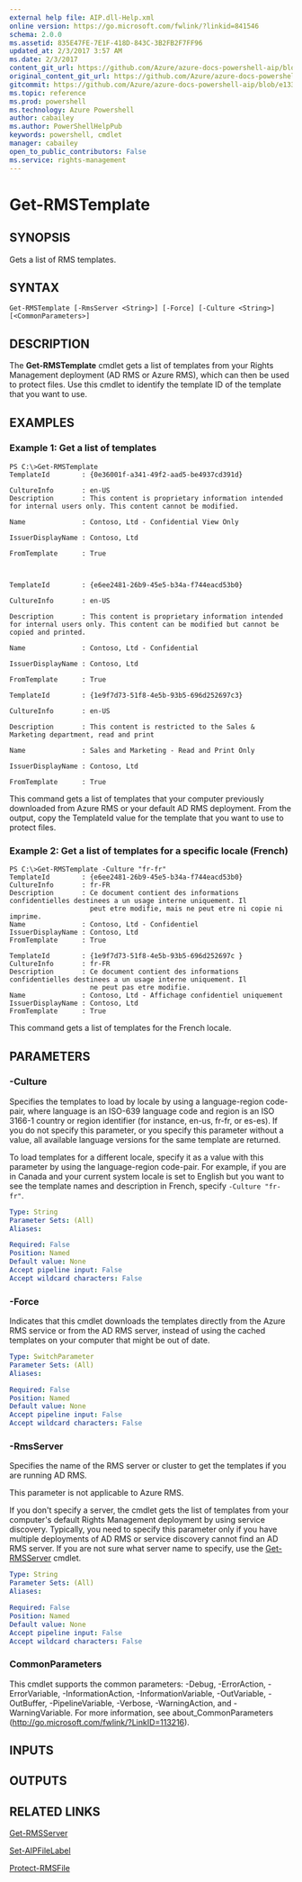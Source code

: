 ```yaml
---
external help file: AIP.dll-Help.xml
online version: https://go.microsoft.com/fwlink/?linkid=841546
schema: 2.0.0
ms.assetid: 835E47FE-7E1F-418D-843C-3B2FB2F7FF96
updated_at: 2/3/2017 3:57 AM
ms.date: 2/3/2017
content_git_url: https://github.com/Azure/azure-docs-powershell-aip/blob/master/Azure%20Information%20Protection/AIP/vlatest/Get-RMSTemplate.md
original_content_git_url: https://github.com/Azure/azure-docs-powershell-aip/blob/master/Azure%20Information%20Protection/AIP/vlatest/Get-RMSTemplate.md
gitcommit: https://github.com/Azure/azure-docs-powershell-aip/blob/e1336b3bb1bef408441bf75eeb039ef49d5b9fec/Azure%20Information%20Protection/AIP/vlatest/Get-RMSTemplate.md
ms.topic: reference
ms.prod: powershell
ms.technology: Azure Powershell
author: cabailey
ms.author: PowerShellHelpPub
keywords: powershell, cmdlet
manager: cabailey
open_to_public_contributors: False
ms.service: rights-management
---
```


# Get-RMSTemplate

## SYNOPSIS
Gets a list of RMS templates.

## SYNTAX

```
Get-RMSTemplate [-RmsServer <String>] [-Force] [-Culture <String>] [<CommonParameters>]
```

## DESCRIPTION
The **Get-RMSTemplate** cmdlet gets a list of templates from your Rights Management deployment (AD RMS or Azure RMS), which can then be used to protect files. Use this cmdlet to identify the template ID of the template that you want to use.

## EXAMPLES

### Example 1: Get a list of templates
```
PS C:\>Get-RMSTemplate
TemplateId        : {0e36001f-a341-49f2-aad5-be4937cd391d}

CultureInfo       : en-US
Description       : This content is proprietary information intended for internal users only. This content cannot be modified.

Name              : Contoso, Ltd - Confidential View Only

IssuerDisplayName : Contoso, Ltd

FromTemplate      : True



TemplateId        : {e6ee2481-26b9-45e5-b34a-f744eacd53b0}

CultureInfo       : en-US

Description       : This content is proprietary information intended for internal users only. This content can be modified but cannot be copied and printed.

Name              : Contoso, Ltd - Confidential

IssuerDisplayName : Contoso, Ltd

FromTemplate      : True

TemplateId        : {1e9f7d73-51f8-4e5b-93b5-696d252697c3}

CultureInfo       : en-US

Description       : This content is restricted to the Sales & Marketing department, read and print

Name              : Sales and Marketing - Read and Print Only

IssuerDisplayName : Contoso, Ltd

FromTemplate      : True
```

This command gets a list of templates that your computer previously downloaded from Azure RMS or your default AD RMS deployment.
From the output, copy the TemplateId value for the template that you want to use to protect files.

### Example 2: Get a list of templates for a specific locale (French)
```
PS C:\>Get-RMSTemplate -Culture "fr-fr"
TemplateId        : {e6ee2481-26b9-45e5-b34a-f744eacd53b0}
CultureInfo       : fr-FR
Description       : Ce document contient des informations confidentielles destinees a un usage interne uniquement. Il
                    peut etre modifie, mais ne peut etre ni copie ni imprime.
Name              : Contoso, Ltd - Confidentiel
IssuerDisplayName : Contoso, Ltd
FromTemplate      : True

TemplateId        : {1e9f7d73-51f8-4e5b-93b5-696d252697c }
CultureInfo       : fr-FR
Description       : Ce document contient des informations confidentielles destinees a un usage interne uniquement. Il
                    ne peut pas etre modifie.
Name              : Contoso, Ltd - Affichage confidentiel uniquement
IssuerDisplayName : Contoso, Ltd
FromTemplate      : True
```

This command gets a list of templates for the French locale.

## PARAMETERS

### -Culture
Specifies the templates to load by locale by using a language-region code-pair, where language is an ISO-639 language code and region is an ISO 3166-1 country or region identifier (for instance, en-us, fr-fr, or es-es). If you do not specify this parameter, or you specify this parameter without a value, all available language versions for the same template are returned.

To load templates for a different locale, specify it as a value with this parameter by using the language-region code-pair. For example, if you are in Canada and your current system locale is set to English but you want to see the template names and description in French, specify `-Culture "fr-fr"`.

```yaml
Type: String
Parameter Sets: (All)
Aliases:

Required: False
Position: Named
Default value: None
Accept pipeline input: False
Accept wildcard characters: False
```

### -Force
Indicates that this cmdlet downloads the templates directly from the Azure RMS service or from the AD RMS server, instead of using the cached templates on your computer that might be out of date.

```yaml
Type: SwitchParameter
Parameter Sets: (All)
Aliases:

Required: False
Position: Named
Default value: None
Accept pipeline input: False
Accept wildcard characters: False
```

### -RmsServer
Specifies the name of the RMS server or cluster to get the templates if you are running AD RMS. 

This parameter is not applicable to Azure RMS.

If you don't specify a server, the cmdlet gets the list of templates from your computer's default Rights Management deployment by using service discovery. Typically, you need to specify this parameter only if you have multiple deployments of AD RMS or service discovery cannot find an AD RMS server. If you are not sure what server name to specify, use the [Get-RMSServer](./Get-RMSServer) cmdlet. 


```yaml
Type: String
Parameter Sets: (All)
Aliases:

Required: False
Position: Named
Default value: None
Accept pipeline input: False
Accept wildcard characters: False
```

### CommonParameters
This cmdlet supports the common parameters: -Debug, -ErrorAction, -ErrorVariable, -InformationAction, -InformationVariable, -OutVariable, -OutBuffer, -PipelineVariable, -Verbose, -WarningAction, and -WarningVariable. For more information, see about_CommonParameters (http://go.microsoft.com/fwlink/?LinkID=113216).

## INPUTS

## OUTPUTS

## RELATED LINKS

[Get-RMSServer](xref:AIP/vlatest/Get-RMSServer.md)

[Set-AIPFileLabel](xref:AIP/vlatest/Set-AIPFileLabel.md)

[Protect-RMSFile](xref:AIP/vlatest/Protect-RMSFile.md)
